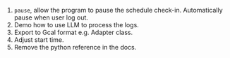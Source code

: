 1. `pause`, allow the program to pause the schedule check-in. Automatically pause when user log out. 
2. Demo how to use LLM to process the logs. 
3. Export to Gcal format e.g. Adapter class.
4. Adjust start time.
5. Remove the python reference in the docs.
